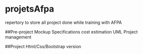 # projetsAfpa
repertory to store all project done while training with AFPA

##Pre-project
Mockup
Specifications
cost estimation
UML
Project management

##Project
Html/Css/Bootstrap version
